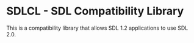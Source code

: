 # SDLCL - SDL Compatibility Library

This is a compatibility library that allows SDL 1.2 applications to use SDL 2.0.
